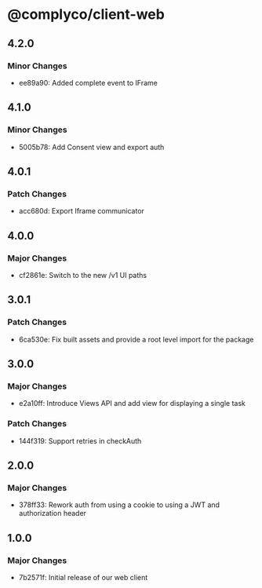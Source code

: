 # @complyco/client-web

## 4.2.0

### Minor Changes

- ee89a90: Added complete event to IFrame

## 4.1.0

### Minor Changes

- 5005b78: Add Consent view and export auth

## 4.0.1

### Patch Changes

- acc680d: Export Iframe communicator

## 4.0.0

### Major Changes

- cf2861e: Switch to the new /v1 UI paths

## 3.0.1

### Patch Changes

- 6ca530e: Fix built assets and provide a root level import for the package

## 3.0.0

### Major Changes

- e2a10ff: Introduce Views API and add view for displaying a single task

### Patch Changes

- 144f319: Support retries in checkAuth

## 2.0.0

### Major Changes

- 378ff33: Rework auth from using a cookie to using a JWT and authorization header

## 1.0.0

### Major Changes

- 7b2571f: Initial release of our web client
